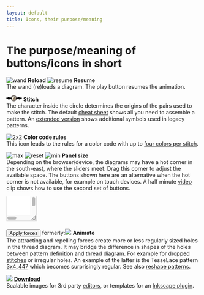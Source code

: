 ```yaml
---
layout: default
title: Icons, their purpose/meaning
---
```


The purpose/meaning of buttons/icons in short
=============================================

![wand](/GroundForge/images/wand.png)
**Reload** 
![resume](/GroundForge/images/play.png)
**Resume**  
The wand (re)loads a diagram. The play button resumes the animation.

![](images/toggle-stitch.png) **Stitch**  
The character inside the circle determines the origins 
of the pairs used to make the stitch.
The default [cheat sheet](/GroundForge/images/matrix-template.png) shows all you need to assemble a pattern.
An [extended version](/GroundForge/images/matrix-template-extended.png) 
shows additional symbols used in legacy patterns.

![2x2](/GroundForge/images/to-color-rules.png) **Color code rules**  
This icon leads to the rules for a color code with up to [four colors per stitch](color-rules).  

![max](/GroundForge/images/maximize.png)
![reset](/GroundForge/images/reset-dimensions.png)
![min](/GroundForge/images/minimize.png)
**Panel size**  
Depending on the browser/device, the diagrams may have a hot corner
in the south-east, where the sliders meet.
Drag this corner to adjust the available space. 
The buttons shown here are an alternative when the hot corner is not available, for example on touch devices.
A half minute [video](clips/resize) clip shows how to use the second set of buttons.

![](images/resize.png)

<button>Apply forces</button> formerly:![ ](/GroundForge/images/animate.png) **Animate**  
The attracting and repelling forces create more or less regularly sized holes in the thread diagram.
It may bridge the difference in shapes of the holes between pattern definition and thread diagram. 
For example for [dropped stitches](Replace#drop-stitches) or irregular holes. 
An example of the latter is the TesseLace pattern [3x4_447](/GroundForge/stiches.html?TesseLace=3x4_447&patchWidth=12&patchHeight=12&tile=4-L8,-50F,56-O&shiftColsSW=0&shiftRowsSW=3&shiftColsSE=4&shiftRowsSE=0&)
which becomes surprisingly regular.
See also [reshape patterns](Reshape-Patterns).

![ ](/GroundForge/images/download.jpg) **[Download](Download)**  
Scalable images for 3rd party [editors](Reshape-Patterns#evaluated-editors),
or templates for an [Inkscape plugin](/inkscape-bobbinlace/).
